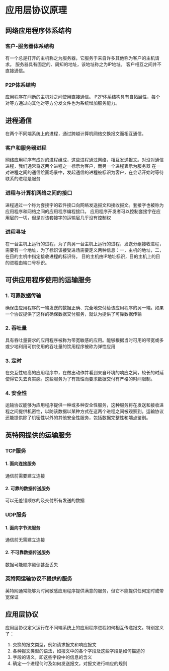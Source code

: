 # 应用层协议原理

## 网络应用程序体系结构

### 客户-服务器体系结构

有一个总是打开的主机称之为服务器，它服务于来自许多其他称为客户的主机请求。
服务器具有固定的、周知的地址，该地址称之为IP地址。
客户相互之间并不直接通信。

### P2P体系结构

应用程序在间断的主机对之间使用直接通信。
P2P体系结构具有自拓展性，每个对等方通过向其他对等方分发文件也为系统增加服务能力。

## 进程通信

在两个不同端系统上的进程，通过跨越计算机网络交换报文而相互通信。

### 客户和服务器进程

网络应用程序有成对的进程组成，这些进程通过网络，相互发送报文。对没对通信进程，我们通常将这两个进程之一标示为客户，而另一个进程表示为服务器
在一对进程之间的通信绘画场景中，发起通信的进程被标识为客户，在会话开始时等待联系的进程是服务

### 进程与计算机网络之间的接口

进程通过一个称为套接字的软件接口向网络发送报文和接收报文。套接字也被称为应用程序和网络之间的应用程序编程接口。
应用程序开发者可以控制套接字在应用层的一切，但是对该套接字的运输层几乎没有控制权

### 进程寻址

在一台主机上运行的进程，为了向另一台主机上运行的进程，发送分组接收进程，需要有一个地址，为了标识该接受进场需要定义两种信息：一，主机的地址，二，在目的主机中指定接收进程的标识符。
目的主机由IP地址标识，目的主机上的目的进程由端口号标识。

## 可供应用程序使用的运输服务

### 1. 可靠数据传输

确保由应用程序的一端发送的数据正确、完全地交付给该应用程序的另一端。如果一个协议提供了这样的确保数据交付服务，就认为提供了可靠数据传输

### 2. 吞吐量

具有吞吐量要求的应用程序被称为带宽敏感的应用。能够根据当时可用的带宽或多或少地利用可供使用的吞吐量的饮用程序被称为弹性应用

### 3. 定时

在交互性较高的应用程序中，在做出动作并看到来自环境的响应之间，较长的时延使得它失去真实感。这些服务为了有效性而要求数据交付有严格的时间限制。

### 4. 安全性

运输协议能够为应用程序提供一种或多种安全性服务，这种服务将在发送和接收进程之间提供机密性，以防该数据以某种方式在这两个进程之间被观察到。运输协议还能提供除了机密性以外的其他安全性服务，包括数据完整性和端点鉴别。

## 英特网提供的运输服务

### TCP服务

#### 1. 面向连接服务

通信前需要建立连接

#### 2. 可靠的数据传送服务

可以无差错顺序的及交付所有发送的数据

### UDP服务

#### 1. 面向字节流服务

通信前无需建立连接

#### 2. 不可靠数据传送服务

数据可能顺序颠倒甚至丢失

### 英特网运输协议不提供的服务

英特网通常能够为时间敏感应用程序提供满意的服务，但它不能提供任何定时或带宽保证

## 应用层协议

应用层协议定义运行在不同端系统上的应用程序进程如何相互传递报文。特别定义了：

1. 交换的报文类型，例如请求报文和响应报文
2. 各种报文类型的语法，如报文中的各个字段及这些字段是如何描述的
3. 字段的语义，即这些字段中的信息的含义
4. 确定一个进程何时及如何发送报文，对报文进行响应的规则
